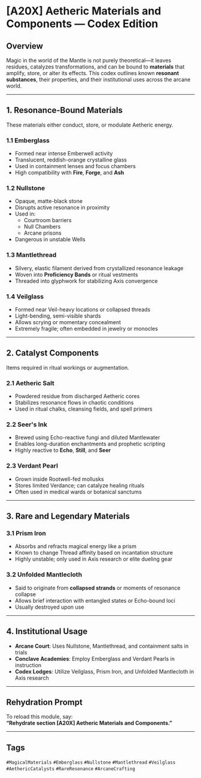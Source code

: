 # [A20X] Aetheric Materials and Components — Codex Edition

## Overview

Magic in the world of the Mantle is not purely theoretical—it leaves residues, catalyzes transformations, and can be bound to **materials** that amplify, store, or alter its effects. This codex outlines known **resonant substances**, their properties, and their institutional uses across the arcane world.

---

## 1. Resonance-Bound Materials

These materials either conduct, store, or modulate Aetheric energy.

### **1.1 Emberglass**
- Formed near intense Emberwell activity
- Translucent, reddish-orange crystalline glass
- Used in containment lenses and focus chambers
- High compatibility with **Fire**, **Forge**, and **Ash**

### **1.2 Nullstone**
- Opaque, matte-black stone
- Disrupts active resonance in proximity
- Used in:
  - Courtroom barriers
  - Null Chambers
  - Arcane prisons
- Dangerous in unstable Wells

### **1.3 Mantlethread**
- Silvery, elastic filament derived from crystallized resonance leakage
- Woven into **Proficiency Bands** or ritual vestments
- Threaded into glyphwork for stabilizing Axis convergence

### **1.4 Veilglass**
- Formed near Veil-heavy locations or collapsed threads
- Light-bending, semi-visible shards
- Allows scrying or momentary concealment
- Extremely fragile; often embedded in jewelry or monocles

---

## 2. Catalyst Components

Items required in ritual workings or augmentation.

### **2.1 Aetheric Salt**
- Powdered residue from discharged Aetheric cores
- Stabilizes resonance flows in chaotic conditions
- Used in ritual chalks, cleansing fields, and spell primers

### **2.2 Seer's Ink**
- Brewed using Echo-reactive fungi and diluted Mantlewater
- Enables long-duration enchantments and prophetic scripting
- Highly reactive to **Echo**, **Still**, and **Seer**

### **2.3 Verdant Pearl**
- Grown inside Rootwell-fed mollusks
- Stores limited Verdance; can catalyze healing rituals
- Often used in medical wards or botanical sanctums

---

## 3. Rare and Legendary Materials

### **3.1 Prism Iron**
- Absorbs and refracts magical energy like a prism
- Known to change Thread affinity based on incantation structure
- Highly unstable; only used in Axis research or elite dueling gear

### **3.2 Unfolded Mantlecloth**
- Said to originate from **collapsed strands** or moments of resonance collapse
- Allows brief interaction with entangled states or Echo-bound loci
- Usually destroyed upon use

---

## 4. Institutional Usage

- **Arcane Court**: Uses Nullstone, Mantlethread, and containment salts in trials
- **Conclave Academies**: Employ Emberglass and Verdant Pearls in instruction
- **Codex Lodges**: Utilize Veilglass, Prism Iron, and Unfolded Mantlecloth in Axis research

---

## Rehydration Prompt

To reload this module, say:  
**“Rehydrate section [A20X] Aetheric Materials and Components.”**

---

## Tags  
`#MagicalMaterials` `#Emberglass` `#Nullstone` `#Mantlethread` `#Veilglass` `#AethericCatalysts` `#RareResonance` `#ArcaneCrafting`